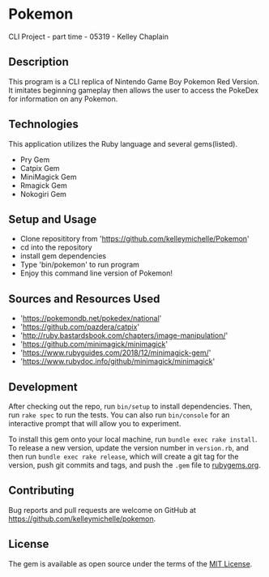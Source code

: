 # Pokemon

CLI Project - part time - 05319 - Kelley Chaplain

## Description

This program is a CLI replica of Nintendo Game Boy Pokemon Red Version. It imitates beginning gameplay then allows the user to access the PokeDex for information on any Pokemon.

## Technologies

This application utilizes the Ruby language and several gems(listed).
* Pry Gem
* Catpix Gem
* MiniMagick Gem
* Rmagick Gem
* Nokogiri Gem

## Setup and Usage

* Clone reposititory from 'https://github.com/kelleymichelle/Pokemon'
* cd into the repository
* install gem dependencies
* Type 'bin/pokemon' to run program
* Enjoy this command line version of Pokemon!

## Sources and Resources Used

* 'https://pokemondb.net/pokedex/national'
* 'https://github.com/pazdera/catpix'
* 'http://ruby.bastardsbook.com/chapters/image-manipulation/'
* 'https://github.com/minimagick/minimagick'
* 'https://www.rubyguides.com/2018/12/minimagick-gem/'
* 'https://www.rubydoc.info/github/minimagick/minimagick'

## Development

After checking out the repo, run `bin/setup` to install dependencies. Then, run `rake spec` to run the tests. You can also run `bin/console` for an interactive prompt that will allow you to experiment.

To install this gem onto your local machine, run `bundle exec rake install`. To release a new version, update the version number in `version.rb`, and then run `bundle exec rake release`, which will create a git tag for the version, push git commits and tags, and push the `.gem` file to [rubygems.org](https://rubygems.org).

## Contributing

Bug reports and pull requests are welcome on GitHub at https://github.com/kelleymichelle/pokemon.

## License

The gem is available as open source under the terms of the [MIT License](https://opensource.org/licenses/MIT).
